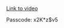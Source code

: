 [Link to video](https://ucsd.zoom.us/rec/share/KFFbGLv996s8iS8cdWmFkWZ1qfDsKO8Ock5EmzifLc-Wv3-RUXcosm2q1EuZ4uj1.fl9cQRgtdSQrUGxM?startTime=1744446970000)

Passcode: x2K*z$v5